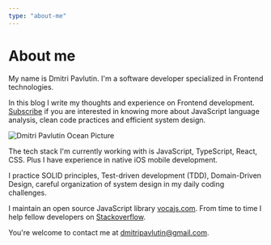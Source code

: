 ```yaml
---
type: "about-me"
---
```


# About me

My name is Dmitri Pavlutin. I'm a software developer specialized in Frontend technologies.  

In this blog I write my thoughts and experience on Frontend development. [Subscribe](/newsletter/) if you are interested in knowing more about JavaScript language analysis, clean code practices and efficient system design.  

![Dmitri Pavlutin Ocean Picture](./images/dmitri-pavlutin-ocean.png)

The tech stack I'm currently working with is JavaScript, TypeScript, React, CSS. Plus I have experience in native iOS mobile development.   

I practice SOLID principles, Test-driven development (TDD), Domain-Driven Design, careful organization of system design in my daily coding challenges. 

I maintain an open source JavaScript library [vocajs.com](https://vocajs.com). From time to time I help fellow developers on [Stackoverflow](http://stackoverflow.com/users/1894471/dmitri-pavlutin). 

You're welcome to contact me at [dmitripavlutin@gmail.com](mailto:dmitripavlutin@gmail.com).